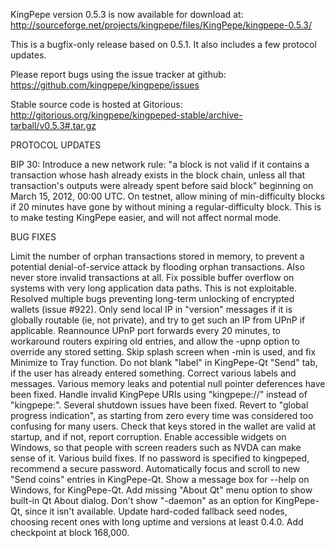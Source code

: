 KingPepe version 0.5.3 is now available for download at:
http://sourceforge.net/projects/kingpepe/files/KingPepe/kingpepe-0.5.3/

This is a bugfix-only release based on 0.5.1.
It also includes a few protocol updates.

Please report bugs using the issue tracker at github:
https://github.com/kingpepe/kingpepe/issues

Stable source code is hosted at Gitorious:
http://gitorious.org/kingpepe/kingpeped-stable/archive-tarball/v0.5.3#.tar.gz

PROTOCOL UPDATES

BIP 30: Introduce a new network rule: "a block is not valid if it contains a transaction whose hash already exists in the block chain, unless all that transaction's outputs were already spent before said block" beginning on March 15, 2012, 00:00 UTC.
On testnet, allow mining of min-difficulty blocks if 20 minutes have gone by without mining a regular-difficulty block. This is to make testing KingPepe easier, and will not affect normal mode.

BUG FIXES

Limit the number of orphan transactions stored in memory, to prevent a potential denial-of-service attack by flooding orphan transactions. Also never store invalid transactions at all.
Fix possible buffer overflow on systems with very long application data paths. This is not exploitable.
Resolved multiple bugs preventing long-term unlocking of encrypted wallets
(issue #922).
Only send local IP in "version" messages if it is globally routable (ie, not private), and try to get such an IP from UPnP if applicable.
Reannounce UPnP port forwards every 20 minutes, to workaround routers expiring old entries, and allow the -upnp option to override any stored setting.
Skip splash screen when -min is used, and fix Minimize to Tray function.
Do not blank "label" in KingPepe-Qt "Send" tab, if the user has already entered something.
Correct various labels and messages.
Various memory leaks and potential null pointer deferences have been fixed.
Handle invalid KingPepe URIs using "kingpepe://" instead of "kingpepe:".
Several shutdown issues have been fixed.
Revert to "global progress indication", as starting from zero every time was considered too confusing for many users.
Check that keys stored in the wallet are valid at startup, and if not, report corruption.
Enable accessible widgets on Windows, so that people with screen readers such as NVDA can make sense of it.
Various build fixes.
If no password is specified to kingpeped, recommend a secure password.
Automatically focus and scroll to new "Send coins" entries in KingPepe-Qt.
Show a message box for --help on Windows, for KingPepe-Qt.
Add missing "About Qt" menu option to show built-in Qt About dialog.
Don't show "-daemon" as an option for KingPepe-Qt, since it isn't available.
Update hard-coded fallback seed nodes, choosing recent ones with long uptime and versions at least 0.4.0.
Add checkpoint at block 168,000.
